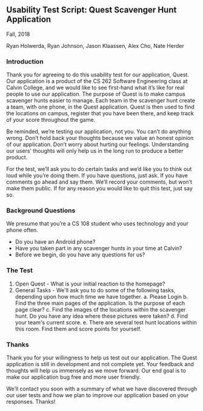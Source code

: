 ## Usability Test Script: **Quest Scavenger Hunt Application**
Fall, 2018

Ryan Holwerda, Ryan Johnson, Jason Klaassen, Alex Cho, Nate Herder

### Introduction
Thank you for agreeing to do this usability test for our application, Quest. Our application is a product of the CS 262 Software Engineering class at Calvin College, and we would like to see first-hand what it’s like for real people to use our application.  The purpose of Quest is to make campus scavenger hunts easier to manage.  Each team in the scavenger hunt create a team, with one phone, in the Quest application.  Quest is then used to find the locations on campus, register that you have been there, and keep track of your score throughout the game.

Be reminded, we’re testing our application, not you.  You can’t do anything wrong.  Don’t hold back your thoughts because we value an honest opinion of our application. Don’t worry about hurting our feelings. Understanding our users’ thoughts will only help us in the long run to produce a better product.

For the test, we’ll ask you to do certain tasks and we’d like you to think out loud while you’re doing them. If you have questions, just ask. If you have comments go ahead and say them. We’ll record your comments, but won’t make them public. If for any reason you would like to quit this test, just say so. 


### Background Questions
We presume that you’re a CS 108 student who uses technology and your phone often.  
  - Do you have an Android phone?
  - Have you taken part in any scavenger hunts in your time at Calvin?
  -	Before we begin, do you have any questions for us?

### The Test
1. Open Quest - What is your initial reaction to the homepage?
2. General Tasks - We'll ask you to do some of the following tasks, depending upon how much time we have together.
    a. Please Login
    b. Find the three main pages of the application. Is the purpose of each page clear?
    c. Find the images of the locations within the scavenger hunt. Do you have any idea where these pictures were taken?
    d. Find your team's current score.
    e. There are several test hunt locations within this room. Find them and score points for yourself.

### Thanks
Thank you for your willingness to help us test out our application. The Quest application is still in development and not complete yet. Your feedback and thoughts will help us immensely as we move forward. Our end goal is to make our application bug free and more user friendly.

We’ll contact you soon with a summary of what we have discovered through our user tests and how we plan to improve our application based on your responses. Thanks!

